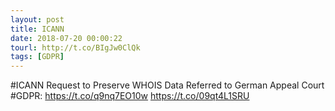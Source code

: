 ```yaml
---
layout: post
title: ICANN
date: 2018-07-20 00:00:22
tourl: http://t.co/BIgJw0ClQk
tags: [GDPR]
---
```

#ICANN Request to Preserve WHOIS Data Referred to German Appeal Court #GDPR: https://t.co/q9nq7EO10w https://t.co/09qt4L1SRU